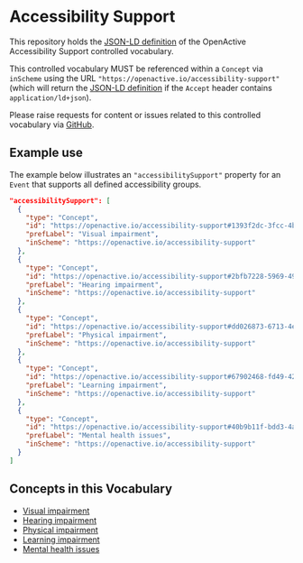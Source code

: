 # Accessibility Support

This repository holds the [JSON-LD definition](https://www.openactive.io/accessibility-support/accessibility-support.jsonld) of the OpenActive Accessibility Support controlled vocabulary.

This controlled vocabulary MUST be referenced within a `Concept` via `inScheme` using the URL `"https://openactive.io/accessibility-support"` (which will return the [JSON-LD definition](https://www.openactive.io/accessibility-support/accessibility-support.jsonld) if the `Accept` header contains `application/ld+json`).

Please raise requests for content or issues related to this controlled vocabulary via [GitHub](https://github.com/openactive/accessibility-support/issues). 

## Example use

The example below illustrates an `"accessibilitySupport"` property for an `Event` that supports all defined accessibility groups.

```json
"accessibilitySupport": [
  {
    "type": "Concept",
    "id": "https://openactive.io/accessibility-support#1393f2dc-3fcc-4be9-a99f-f1e51f5ad277",
    "prefLabel": "Visual impairment",
    "inScheme": "https://openactive.io/accessibility-support"
  },
  {
    "type": "Concept",
    "id": "https://openactive.io/accessibility-support#2bfb7228-5969-4927-8435-38b5005a8771",
    "prefLabel": "Hearing impairment",
    "inScheme": "https://openactive.io/accessibility-support"
  },
  {
    "type": "Concept",
    "id": "https://openactive.io/accessibility-support#dd026873-6713-4ea1-af5a-08901f651d98",
    "prefLabel": "Physical impairment",
    "inScheme": "https://openactive.io/accessibility-support"
  },
  {
    "type": "Concept",
    "id": "https://openactive.io/accessibility-support#67902468-fd49-4238-8650-20a22d7f0e40",
    "prefLabel": "Learning impairment",
    "inScheme": "https://openactive.io/accessibility-support"
  },
  {
    "type": "Concept",
    "id": "https://openactive.io/accessibility-support#40b9b11f-bdd3-4aeb-8984-2ecf74a14c7a",
    "prefLabel": "Mental health issues",
    "inScheme": "https://openactive.io/accessibility-support"
  }
]
```

## Concepts in this Vocabulary

- [Visual impairment](https://openactive.io/accessibility-support#1393f2dc-3fcc-4be9-a99f-f1e51f5ad277)
- [Hearing impairment](https://openactive.io/accessibility-support#2bfb7228-5969-4927-8435-38b5005a8771)
- [Physical impairment](https://openactive.io/accessibility-support#dd026873-6713-4ea1-af5a-08901f651d98)
- [Learning impairment](https://openactive.io/accessibility-support#67902468-fd49-4238-8650-20a22d7f0e40)
- [Mental health issues](https://openactive.io/accessibility-support#40b9b11f-bdd3-4aeb-8984-2ecf74a14c7a)

